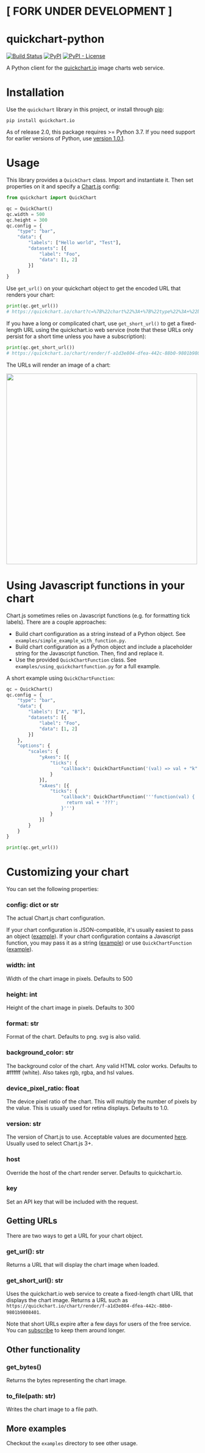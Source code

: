 # [ FORK UNDER DEVELOPMENT ]

# quickchart-python
[![Build Status](https://travis-ci.com/typpo/quickchart-python.svg?branch=master)](https://travis-ci.com/typpo/quickchart-python)
[![PyPI](https://img.shields.io/pypi/v/quickchart.io)](https://pypi.org/project/quickchart-io/)
[![PyPI - License](https://img.shields.io/pypi/l/quickchart.io)](https://pypi.org/project/quickchart-io/)

A Python client for the [quickchart.io](https://quickchart.io/) image charts web service.

# Installation

Use the `quickchart` library in this project, or install through [pip](https://pypi.org/project/quickchart.io/):

```
pip install quickchart.io
```

As of release 2.0, this package requires >= Python 3.7.  If you need support for earlier versions of Python, use [version 1.0.1](https://pypi.org/project/quickchart-io/1.0.1/).

# Usage

This library provides a `QuickChart` class.  Import and instantiate it.  Then set properties on it and specify a [Chart.js](https://chartjs.org) config:

```python
from quickchart import QuickChart

qc = QuickChart()
qc.width = 500
qc.height = 300
qc.config = {
    "type": "bar",
    "data": {
        "labels": ["Hello world", "Test"],
        "datasets": [{
            "label": "Foo",
            "data": [1, 2]
        }]
    }
}
```

Use `get_url()` on your quickchart object to get the encoded URL that renders your chart:

```python
print(qc.get_url())
# https://quickchart.io/chart?c=%7B%22chart%22%3A+%7B%22type%22%3A+%22bar%22%2C+%22data%22%3A+%7B%22labels%22%3A+%5B%22Hello+world%22%2C+%22Test%22%5D%2C+%22datasets%22%3A+%5B%7B%22label%22%3A+%22Foo%22%2C+%22data%22%3A+%5B1%2C+2%5D%7D%5D%7D%7D%7D&w=600&h=300&bkg=%23ffffff&devicePixelRatio=2.0&f=png
```

If you have a long or complicated chart, use `get_short_url()` to get a fixed-length URL using the quickchart.io web service (note that these URLs only persist for a short time unless you have a subscription):

```python
print(qc.get_short_url())
# https://quickchart.io/chart/render/f-a1d3e804-dfea-442c-88b0-9801b9808401
```

The URLs will render an image of a chart:

<img src="https://quickchart.io/chart?c=%7B%22type%22%3A+%22bar%22%2C+%22data%22%3A+%7B%22labels%22%3A+%5B%22Hello+world%22%2C+%22Test%22%5D%2C+%22datasets%22%3A+%5B%7B%22label%22%3A+%22Foo%22%2C+%22data%22%3A+%5B1%2C+2%5D%7D%5D%7D%7D&w=600&h=300&bkg=%23ffffff&devicePixelRatio=2.0&f=png" width="500" />

# Using Javascript functions in your chart

Chart.js sometimes relies on Javascript functions (e.g. for formatting tick labels).  There are a couple approaches:

  - Build chart configuration as a string instead of a Python object.  See `examples/simple_example_with_function.py`.
  - Build chart configuration as a Python object and include a placeholder string for the Javascript function.  Then, find and replace it.
  - Use the provided `QuickChartFunction` class.  See `examples/using_quickchartfunction.py` for a full example.

A short example using `QuickChartFunction`:
```py
qc = QuickChart()
qc.config = {
    "type": "bar",
    "data": {
        "labels": ["A", "B"],
        "datasets": [{
            "label": "Foo",
            "data": [1, 2]
        }]
    },
    "options": {
        "scales": {
            "yAxes": [{
                "ticks": {
                    "callback": QuickChartFunction('(val) => val + "k"')
                }
            }],
            "xAxes": [{
                "ticks": {
                    "callback": QuickChartFunction('''function(val) {
                      return val + '???';
                    }''')
                }
            }]
        }
    }
}

print(qc.get_url())
```

# Customizing your chart

You can set the following properties:

### config: dict or str
The actual Chart.js chart configuration.  

If your chart configuration is JSON-compatible, it's usually easiest to pass an object ([example](https://github.com/typpo/quickchart-python/blob/master/examples/simple_example.py)).  If your chart configuration contains a Javascript function, you may pass it as a string ([example](https://github.com/typpo/quickchart-python/blob/master/examples/simple_example_with_function.py)) or use `QuickChartFunction` ([example](https://github.com/typpo/quickchart-python/blob/master/examples/using_quickchartfunction.py)).

### width: int
Width of the chart image in pixels.  Defaults to 500

### height: int
Height of the chart image  in pixels.  Defaults to 300

### format: str
Format of the chart. Defaults to png. svg is also valid.

### background_color: str
The background color of the chart. Any valid HTML color works. Defaults to #ffffff (white). Also takes rgb, rgba, and hsl values.

### device_pixel_ratio: float
The device pixel ratio of the chart. This will multiply the number of pixels by the value. This is usually used for retina displays. Defaults to 1.0.

### version: str
The version of Chart.js to use. Acceptable values are documented [here](https://quickchart.io/documentation/#parameters). Usually used to select Chart.js 3+.

### host
Override the host of the chart render server. Defaults to quickchart.io.

### key
Set an API key that will be included with the request.

## Getting URLs

There are two ways to get a URL for your chart object.

### get_url(): str

Returns a URL that will display the chart image when loaded.

### get_short_url(): str

Uses the quickchart.io web service to create a fixed-length chart URL that displays the chart image.  Returns a URL such as `https://quickchart.io/chart/render/f-a1d3e804-dfea-442c-88b0-9801b9808401`.

Note that short URLs expire after a few days for users of the free service.  You can [subscribe](https://quickchart.io/pricing/) to keep them around longer.

## Other functionality

### get_bytes()

Returns the bytes representing the chart image.

### to_file(path: str)

Writes the chart image to a file path.

## More examples

Checkout the `examples` directory to see other usage.
